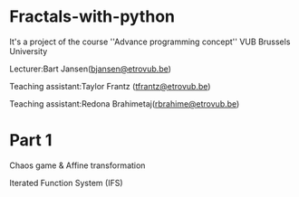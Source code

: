# Fractals-with-python
It's a project of the course ''Advance programming concept'' VUB Brussels University 

Lecturer:Bart Jansen(bjansen@etrovub.be)

Teaching assistant:Taylor Frantz (tfrantz@etrovub.be)

Teaching assistant:Redona Brahimetaj(rbrahime@etrovub.be)

# Part 1

Chaos game & Affine transformation

Iterated Function System (IFS)

